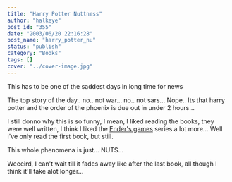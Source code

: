 ```yaml
---
title: "Harry Potter Nuttness"
author: "halkeye"
post_id: "355"
date: "2003/06/20 22:16:28"
post_name: "harry_potter_nu"
status: "publish"
category: "Books"
tags: []
cover: "../cover-image.jpg"
---
```


This has to be one of the saddest days in long time for news

The top story of the day.. no.. not war... no.. not sars...
Nope.. Its that harry potter and the order of the phoenix is due out in under 2 hours...

I still donno why this is so funny, I mean, I liked reading the books, they were well written, I think I liked the [Ender's games](https://www.amazon.com/exec/obidos/ASIN/0812550706/qid=1056171861/sr=2-1/ref=sr_2_1/104-4963626-3159946) series a lot more... Well i've only read the first book, but still.

This whole phenomena is just... NUTS...

Weeeird, I can't wait till it fades away like after the last book, all though I think it'll take alot longer...